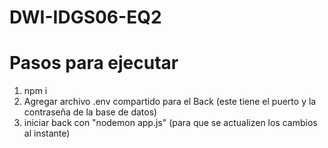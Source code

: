 # DWI-IDGS06-EQ2

# Pasos para ejecutar
1. npm i
2. Agregar archivo .env compartido para el Back (este tiene el puerto y la contraseña de la base de datos)
3. iniciar back con "nodemon app.js" (para que se actualizen los cambios al instante)
